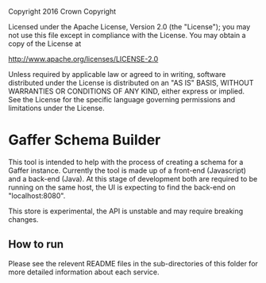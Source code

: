 Copyright 2016 Crown Copyright

Licensed under the Apache License, Version 2.0 (the "License");
you may not use this file except in compliance with the License.
You may obtain a copy of the License at

  http://www.apache.org/licenses/LICENSE-2.0

Unless required by applicable law or agreed to in writing, software
distributed under the License is distributed on an "AS IS" BASIS,
WITHOUT WARRANTIES OR CONDITIONS OF ANY KIND, either express or implied.
See the License for the specific language governing permissions and
limitations under the License.

# Gaffer Schema Builder

This tool is intended to help with the process of creating a schema for a Gaffer instance.
Currently the tool is made up of a front-end (Javascript) and a back-end (Java).
At this stage of development both are required to be running on the same host, the UI is expecting to find the back-end on "localhost:8080".

This store is experimental, the API is unstable and may require breaking changes.

## How to run

Please see the relevent README files in the sub-directories of this folder for more detailed information about each service.